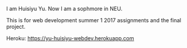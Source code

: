 I am Huisiyu Yu. Now I am a sophmore in NEU.

This is for web development summer 1 2017 assignments and the final project.

Heroku: https://yu-huisiyu-webdev.herokuapp.com
